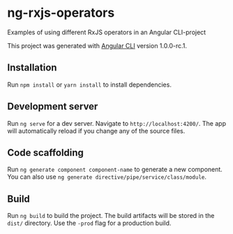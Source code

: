 # ng-rxjs-operators
Examples of using different RxJS operators in an Angular CLI-project

This project was generated with [Angular CLI](https://github.com/angular/angular-cli) version 1.0.0-rc.1.

## Installation
Run `npm install` or `yarn install` to install dependencies.

## Development server
Run `ng serve` for a dev server. Navigate to `http://localhost:4200/`. The app will automatically reload if you change any of the source files.

## Code scaffolding

Run `ng generate component component-name` to generate a new component. You can also use `ng generate directive/pipe/service/class/module`.

## Build

Run `ng build` to build the project. The build artifacts will be stored in the `dist/` directory. Use the `-prod` flag for a production build.
